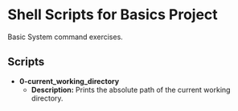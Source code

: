 # Shell Scripts for Basics Project

Basic System command exercises.

## Scripts

- **0-current_working_directory**
  - **Description:** Prints the absolute path of the current working directory.

